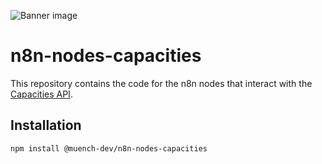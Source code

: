 ![Banner image](https://user-images.githubusercontent.com/10284570/173569848-c624317f-42b1-45a6-ab09-f0ea3c247648.png)

# n8n-nodes-capacities

This repository contains the code for the n8n nodes that interact with the [Capacities API](https://docs.capacities.io/developer/api).

## Installation

```bash
npm install @muench-dev/n8n-nodes-capacities
```
